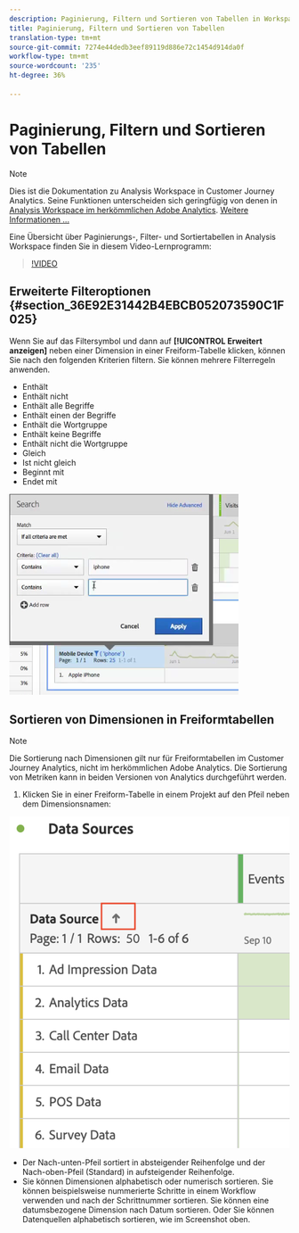 ```yaml
---
description: Paginierung, Filtern und Sortieren von Tabellen in Workspace
title: Paginierung, Filtern und Sortieren von Tabellen
translation-type: tm+mt
source-git-commit: 7274e44dedb3eef89119d886e72c1454d914da0f
workflow-type: tm+mt
source-wordcount: '235'
ht-degree: 36%

---
```



# Paginierung, Filtern und Sortieren von Tabellen

>[!NOTE]
>
>Dies ist die Dokumentation zu Analysis Workspace in Customer Journey Analytics. Seine Funktionen unterscheiden sich geringfügig von denen in [Analysis Workspace im herkömmlichen Adobe Analytics](https://docs.adobe.com/content/help/de-DE/analytics/analyze/analysis-workspace/home.html). [Weitere Informationen ...](/help/getting-started/cja-aa.md)

Eine Übersicht über Paginierungs-, Filter- und Sortiertabellen in Analysis Workspace finden Sie in diesem Video-Lernprogramm:

>[!VIDEO](https://video.tv.adobe.com/v/23968)

## Erweiterte Filteroptionen {#section_36E92E31442B4EBCB052073590C1F025}

Wenn Sie auf das Filtersymbol und dann auf **[!UICONTROL Erweitert anzeigen]** neben einer Dimension in einer Freiform-Tabelle klicken, können Sie nach den folgenden Kriterien filtern. Sie können mehrere Filterregeln anwenden.

* Enthält
* Enthält nicht
* Enthält alle Begriffe
* Enthält einen der Begriffe
* Enthält die Wortgruppe
* Enthält keine Begriffe
* Enthält nicht die Wortgruppe
* Gleich
* Ist nicht gleich
* Beginnt mit
* Endet mit

![](assets/advanced-filter.png)

## Sortieren von Dimensionen in Freiformtabellen

>[!NOTE]
>
>Die Sortierung nach Dimensionen gilt nur für Freiformtabellen im Customer Journey Analytics, nicht im herkömmlichen Adobe Analytics. Die Sortierung von Metriken kann in beiden Versionen von Analytics durchgeführt werden.

1. Klicken Sie in einer Freiform-Tabelle in einem Projekt auf den Pfeil neben dem Dimensionsnamen:

![](assets/sort-dimensions.png)

* Der Nach-unten-Pfeil sortiert in absteigender Reihenfolge und der Nach-oben-Pfeil (Standard) in aufsteigender Reihenfolge.
* Sie können Dimensionen alphabetisch oder numerisch sortieren. Sie können beispielsweise nummerierte Schritte in einem Workflow verwenden und nach der Schrittnummer sortieren. Sie können eine datumsbezogene Dimension nach Datum sortieren. Oder Sie können Datenquellen alphabetisch sortieren, wie im Screenshot oben.
